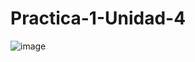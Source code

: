 # Practica-1-Unidad-4
![image](https://github.com/Sanchez28032001/Practica-1-Unidad-4/assets/148785096/5888285e-bbfa-4a22-b843-2b0f189b2a1a)
